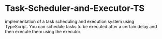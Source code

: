 # Task-Scheduler-and-Executor-TS
implementation of a task scheduling and execution system using TypeScript. You can schedule tasks to be executed after a certain delay and then execute them using the executor.
